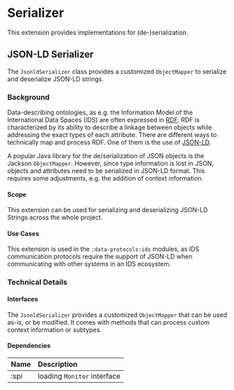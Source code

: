 # Serializer

This extension provides implementations for (de-)serialization.

## JSON-LD Serializer

The `JsonldSerializer` class provides a customized `ObjectMapper` to serialize and deserialize JSON-LD strings.

### Background

Data-describing ontologies, as e.g. the Information Model of the International Data Spaces (IDS) are
often expressed in [RDF](https://www.w3.org/RDF/). RDF is characterized by its ability to describe a
linkage between objects while addressing the exact types of each attribute. There are different ways
to technically map and process RDF. One of them is the use of [JSON-LD](https://json-ld.org/).

A popular Java library for the de/serialization of JSON objects is the Jackson `ObjectMapper`. However,
since type information is lost in JSON, objects and attributes need to be serialized in JSON-LD format.
This requires some adjustments, e.g. the addition of context information.

#### Scope

This extension can be used for serializing and deserializing JSON-LD Strings across the whole project.

#### Use Cases

This extension is used in the `:data-protocols:ids` modules, as IDS communication protocols require the
support of JSON-LD when communicating with other systems in an IDS ecosystem.

### Technical Details

#### Interfaces

The `JsonldSerializer` provides a customized `ObjectMapper` that can be used as-is, or be modified.
It comes with methods that can process custom context information or subtypes.

#### Dependencies

| Name | Description |
| :----| :-----------|
| :spi | loading `Monitor` interface |
